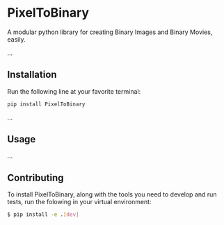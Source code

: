 # PixelToBinary
A modular python library for creating Binary Images and Binary Movies, easily.

...
## Installation
Run the following line at your favorite terminal:

```python
pip install PixelToBinary
```

...
## Usage

...
## Contributing 

To install PixelToBinary, along with the tools you need to develop and run tests, run the folowing in your virtual environment:
```bash
$ pip install -e .[dev]
```
